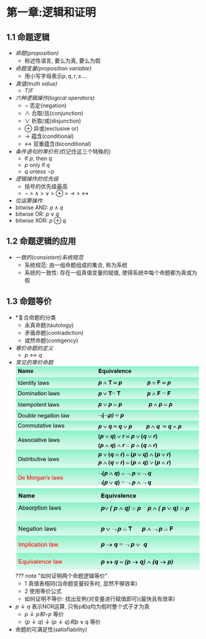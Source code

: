 # **第一章:逻辑和证明**
## **1.1 命题逻辑**
- *命题(proposition)*
    - 称述性语言, 要么为真, 要么为假
- *命题变量(proposition variable)*
    - 用小写字母表示$p, q, r, s....$
- *真值(truth value)*
    - $T/F$
- *六种逻辑操作(logical operators)*
    - $\neg$ 否定(negation)
    - $\land$ 合取/且(conjunction)
    - $\lor$ 析取/或(disjunction)
    - $\oplus$ 异或(exclusive or)
    - $\rightarrow$ 蕴含(conditional)
    - $\leftrightarrow$ 双重蕴含(biconditional)
- *条件语句的等价形式*(记住这三个特殊的)
    - If $p$, then $q$
    - $p$ only if $q$
    - $q$ unless $\neg p$
- *逻辑操作的优先级*
    - 括号的优先级最高
    - $\neg$ > $\land$ > $\lor$ > $\oplus$ > $\rightarrow$ > $\leftrightarrow$
- *位运算操作*
- bitwise AND: $p \land q$
- bitwise OR: $p \lor q$
- bitwise XOR: $p \oplus q$

## **1.2 命题逻辑的应用**
- *一致的(consistent)系统规范*
    - 系统规范: 由一组命题组成的集合, 称为系统
    - 系统的一致性: 存在一组真值变量的赋值, 使得系统中每个命题都为真或为假

## 1.3 **命题等价**
- *复合命题的分类
    - 永真命题(tautology)
    - 矛盾命题(contradiction)
    - 或然命题(contigency)
- *等价命题的定义*
    - $p \leftrightarrow q$
- *常见的等价命题*
![等价命题(1)](DM_4.png)
![等价命题(2)](DM_5.png)
??? note "如何证明两个命题逻辑等价"
    - 1 真值表相同(当命题变量较多时, 显然不够效率)
    - 2 使用等价公式
    - 如何证明不等价: 找出反例(对变量进行赋值即可)(最快且有效率)
- $p\downarrow q$ 表示NOR运算, 只有p和q均为假时整个式子才为真
    - $p\downarrow p和 \neg p$ 等价
    - $(p\downarrow q)\downarrow(p\downarrow q) 和p\lor q$ 等价
- 命题的可满足性(satisfiability)